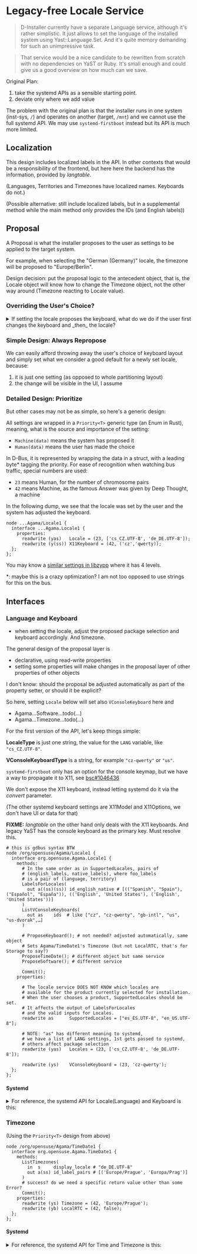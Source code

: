 # Legacy-free Locale Service

> D-Installer currently have a separate Language service, although it's rather
> simplistic. It just allows to set the language of the installed system using
> Yast::Language.Set. And it's quite memory demanding for such an unimpressive
> task.

> That service would be a nice candidate to be rewritten from scratch with no
> dependencies on YaST or Ruby. It's small enough and could give us a good
> overview on how much can we save.

Original Plan:
1. take the systemd APIs as a sensible starting point.
2. deviate only where we add value

The problem with the original plan is that
the installer runs in one system (inst-sys, `/`)
and operates on another (target, `/mnt`) and we cannot use the full systemd
API. We may use `systemd-firstboot` instead but its API is much more limited.

## Localization

This design includes localized labels in the API. In other contexts that would
be a responsibility of the frontend, but here here the backend has the
information, provided by _langtable_.

(Languages, Territories and Timezones have localized names. Keyboards do not.)

(Possible alternative: still include localized labels, but in a supplemental
method while the main method only provides the IDs (and English labels))

## Proposal

A Proposal is what the installer proposes to the user
as settings to be applied to the target system.

For example, when selecting the "German (Germany)" locale,
the timezone will be proposed to "Europe/Berlin".

Design decision: put the proposal logic to the antecedent object, that is,
the Locale object will know how to change the Timezone object,
not the other way around (Timezone reacting to Locale value).

### Overriding the User's Choice?

<details>
<summary>
If setting the locale proposes the keyboard, what do we do if the user first
changes the keyboard and _then_ the locale?
</summary>

When Agama UI first shows up, it may show default choices like:

>  Locale: English (US), Keyboard: US

Then we change the locale to Czech, and the keyboard is adjusted automatically:

>  Locale: Czech, Keyboard: Czech

We tune the keyboard:

>  Locale: Czech, Keyboard: Czech (qwerty)

When we then change the locale, the keyboard could stay the same, as we have
already touched it:

>  Locale: German, Keyboard: Czech (qwerty)
</details>

### Simple Design: Always Repropose

We can easily afford throwing away the user's choice of keyboard layout and
simply set what we consider a good default for a newly set locale, because:

1. it is just one setting (as opposed to whole partitioning layout)
2. the change will be visible in the UI, I assume

### Detailed Design: Prioritize

But other cases may not be as simple, so here's a generic design:

All settings are wrapped in a `Priority<T>` generic type (an Enum in Rust),
meaning, what is the source and importance of the setting:
- `Machine(data)` means the system has proposed it
- `Human(data)` means the user has made the choice

In D-Bus, it is represented by wrapping the data in a struct, with a leading
byte* tagging the priority. For ease of recognition when watching bus traffic,
special numbers are used:
- `23` means Human, for the number of chromosome pairs
- `42` means Machine, as the famous Answer was given by Deep Thought, a machine

In the following dump, we see that the locale was set by the user and the
system has adjusted the keyboard.

```
node ...Agama/Locale1 {
  interface ...Agama.Locale1 {
    properties:
      readwrite (yas)   Locale = (23, ['cs_CZ.UTF-8', 'de_DE.UTF-8']);
      readwrite (y(ss)) X11Keyboard = (42, ('cz','qwerty));
  };
};
```

You may know a [similar settings in libzypp][resstatus] where it has 4 levels.

*: maybe this is a crazy optimization? I am not too opposed to use strings for
this on the bus.

[resstatus]: https://github.com/openSUSE/libzypp/blob/d441746c59f063b5d54833bfdebc48829b07feb5/zypp/ResStatus.h#L106


## Interfaces

### Language and Keyboard

- when setting the locale, adjust the proposed package selection and keyboard
  accordingly. And timezone.

The general design of the proposal layer is

- declarative, using read-write properties
- setting some properties will make changes in the proposal layer of other
  properties of other objects

I don't know: should the proposal be adjusted automatically as part of the property setter, or should it be explicit?

So here, setting `Locale` below will set also `VConsoleKeyboard` here and
  - Agama...Software...todo(...)
  - Agama...Timezone...todo(...)

For the first version of the API, let's keep things simple:

**LocaleType** is just one string, the value for the `LANG` variable, like
`"cs_CZ.UTF-8"`.

**VConsoleKeyboardType** is a string, for example
`"cz-qwerty"` or `"us"`.

`systemd-firstboot` only has an option for the console keymap, but we have a
way to propagate it to X11, see [bsc#1046436](https://bugzilla.suse.com/show_bug.cgi?id=1046436)

We don't expose the X11 keyboard, instead letting systemd do it via the
_convert_ parameter.

(The other systemd keyboard settings are X11Model and X11Options, we don't
have UI or data for that)

**FIXME:** _langtable_ on the other hand only deals with the X11 keyboards.
And legacy YaST has the console keyboard as the primary key. Must resolve this.

```
# this is gdbus syntax BTW
node /org/opensuse/Agama/Locale1 {
  interface org.opensuse.Agama.Locale1 {
    methods:
      # In the same order as in SupportedLocales, pairs of
      # (english_labels, native_labels), where foo_labels
      # is a pair of (language, territory)
      LabelsForLocales(
        out a((ss)(ss)) id_english_native # [(("Spanish", "Spain"), ("Español", "España")), (('English', 'United States'), ('English', 'United States'))]
      )
      ListVConsoleKeyboards(
        out as    ids  # like ["cz", "cz-qwerty", "gb-intl", "us", "us-dvorak",…]
      )

      # ProposeKeyboard(); # not needed? adjusted automatically, same object
      # Sets Agama/TimeDate1's Timezone (but not LocalRTC, that's for Storage to say?)
      ProposeTimeDate(); # different object but same service
      ProposeSoftware(); # different service

      Commit();
    properties:

      # The locale service DOES NOT KNOW which locales are
      # available for the product currently selected for installation.
      # When the user chooses a product, SupportedLocales should be set.
      # It affects the output of LabelsForLocales
      # and the valid inputs for Locales.
      readwrite as      SupportedLocales = ["es_ES.UTF-8", "en_US.UTF-8"];

      # NOTE: "as" has different meaning to systemd,
      # we have a list of LANG settings, 1st gets passed to systemd,
      # others affect package selection
      readwrite (yas)   Locales = (23, ['cs_CZ.UTF-8', 'de_DE.UTF-8']);

      readwrite (ys)    VConsoleKeyboard = (23, 'cz-qwerty');
  };
};
```

#### Systemd

<details>
<summary>
For reference, the systemd API for Locale(Language) and Keyboard is this:
</summary>

```
$ gdbus introspect -y -d org.freedesktop.locale1 -o /org/freedesktop/locale1
node /org/freedesktop/locale1 {
  interface org.freedesktop.locale1 {
    methods:
      SetLocale(in  as locale,
                in  b interactive);
      SetVConsoleKeyboard(in  s keymap,
                          in  s keymap_toggle,
                          in  b convert,
                          in  b interactive);
      SetX11Keyboard(in  s layout,
                     in  s model,
                     in  s variant,
                     in  s options,
                     in  b convert,
                     in  b interactive);
…
$ busctl --system introspect org.freedesktop.locale1 /org/freedesktop/locale1
(all properties are read-only and emit PropertiesChanged)
.Locale                 property  as    1 "LANG=en_US.UTF-8"
.VConsoleKeymap         property  s     "cz-lat2-us"
.VConsoleKeymapToggle   property  s     ""
.X11Layout              property  s     "cz,us"
.X11Model               property  s     "pc105"
.X11Options             property  s     "terminate:ctrl_alt_bksp,grp:shift_togg…
.X11Variant             property  s     "qwerty,basic"
```

</details>

### Timezone

(Using the `Priority<T>` design from above)

```
node /org/opensuse/Agama/TimeDate1 {
  interface org.opensuse.Agama.TimeDate1 {
    methods:
      ListTimezones(
        in  s     display_locale # "de_DE.UTF-8"
        out a(ss) id_label_pairs # [('Europe/Prague', 'Europa/Prag')]
      )
      # success? do we need a specific return value other than some Error?
      Commit();
    properties:
      readwrite (ys) Timezone = (42, 'Europe/Prague');
      readwrite (yb) LocalRTC = (42, false);
  };
};
```

#### Systemd

<details>
<summary>
For reference, the systemd API for Time and Timezone is this:
</summary>

(I find `gdbus` verbose output better for methods and `busctl` terse output
better for properties)

```
$ gdbus introspect -y -d org.freedesktop.timedate1 -o /org/freedesktop/timedate1                        
node /org/freedesktop/timedate1 { …
  interface org.freedesktop.timedate1 { …
    methods:
      SetTime(in  x usec_utc,
              in  b relative,
              in  b interactive);
      SetTimezone(in  s timezone,
                  in  b interactive);
      SetLocalRTC(in  b local_rtc,
                  in  b fix_system,
                  in  b interactive);
      SetNTP(in  b use_ntp,
             in  b interactive);
      ListTimezones(out as timezones);
…
$ busctl --system introspect org.freedesktop.timedate1 /org/freedesktop/timedate1
NAME                      TYPE      SIG  RESULT/VALUE     FLAGS
(properties are read only)
.CanNTP                   property  b    true             -
.LocalRTC                 property  b    false            emits-change
.NTP                      property  b    false            emits-change
.NTPSynchronized          property  b    false            -
.RTCTimeUSec              property  t    1681214874000000 -
.TimeUSec                 property  t    1681214874046139 -
.Timezone                 property  s    "Europe/Prague"  emits-change
```

"LocalRTC" means "is the local time zone used for the real time clock",
so it's !hwclock_in_UTC

</details>
